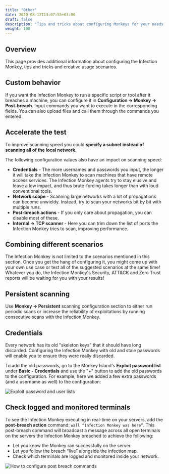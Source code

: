 ```yaml
---
title: "Other"
date: 2020-08-12T13:07:55+03:00
draft: false
description: "Tips and tricks about configuring Monkeys for your needs."
weight: 100
---
```


## Overview
This page provides additional information about configuring the Infection Monkey, tips and tricks and creative usage scenarios.

## Custom behavior

If you want the Infection Monkey to run a specific script or tool after it breaches a machine, you can configure it in
**Configuration -> Monkey -> Post-breach**. Input commands you want to execute in the corresponding fields.
You can also upload files and call them through the commands you entered.

## Accelerate the test

To improve scanning speed you could **specify a subnet instead of scanning all of the local network**.

The following configuration values also have an impact on scanning speed:
- **Credentials** - The more usernames and passwords you input, the longer it will take the Infection Monkey to scan machines that have
remote access services. The Infection Monkey agents try to stay elusive and leave a low impact, and thus brute-forcing takes longer than with loud conventional tools.
- **Network scope** - Scanning large networks with a lot of propagations can become unwieldy. Instead, try to scan your
networks bit by bit with multiple runs.
- **Post-breach actions** - If you only care about propagation, you can disable most of these.
- **Internal -> TCP scanner** - Here you can trim down the list of ports the Infection Monkey tries to scan, improving performance.

## Combining different scenarios

The Infection Monkey is not limited to the scenarios mentioned in this section. Once you get the hang of configuring it, you might come up with your own use case or test all of the suggested scenarios at the same time! Whatever you do, the Infection Monkey's Security, ATT&CK and Zero Trust reports will be waiting for you with your results!

## Persistent scanning

Use **Monkey -> Persistent** scanning configuration section to either run periodic scans or increase the reliability of exploitations by running consecutive scans with the Infection Monkey.

## Credentials

Every network has its old "skeleton keys" that it should have long discarded. Configuring the Infection Monkey with old and stale passwords will enable you to ensure they were really discarded.

To add the old passwords, go to the Monkey Island's **Exploit password list** under **Basic - Credentials** and use the "+" button to add the old passwords to the configuration. For example, here we added a few extra passwords (and a username as well) to the configuration:

![Exploit password and user lists](/images/usage/scenarios/user-password-lists.png "Exploit password and user lists")

## Check logged and monitored terminals

To see the Infection Monkey executing in real-time on your servers, add the **post-breach action** command:
`wall “Infection Monkey was here”`. This post-breach command will broadcast a message across all open terminals on the servers the Infection Monkey breached to achieve the following:
- Let you know the Monkey ran successfully on the server.
- Let you follow the breach “live” alongside the infection map.
- Check which terminals are logged and monitored inside your network.

![How to configure post breach commands](/images/usage/scenarios/pba-example.png "How to configure post breach commands.")
